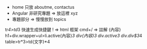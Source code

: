 - home 只放 aboutme, contactus
- Angular 非研究專題 => 放這裡 xyz
- 專題部分 => 慢慢放到 topics

tr*4>td*3
快速生成快捷鍵
!     => html 框架
cmd+/ => 註解
&#123;內容&#125;
h1+div.wrapper+ul>li.active&#123;內容&#125;*3
div&#123;內容&#125;*3
div.active*3
div.div$3*4 
table>tr*3>td&#123;文字&#125;*4
